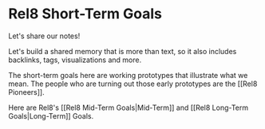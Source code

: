 # Rel8 Short-Term Goals
Let's share our notes!

Let's build a shared memory that is more than text, so it also includes backlinks, tags, visualizations and more. 

The short-term goals here are working prototypes that illustrate what we mean. The people who are turning out those early prototypes are the [[Rel8 Pioneers]]. 

Here are Rel8's [[Rel8 Mid-Term Goals|Mid-Term]] and [[Rel8 Long-Term Goals|Long-Term]] Goals. 